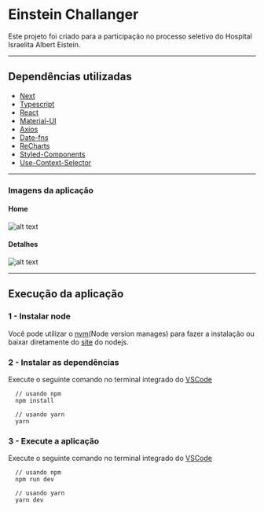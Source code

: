 # Einstein Challanger

Este projeto foi criado para a participação no processo seletivo do Hospital Israelita Albert Eistein.

---

## Dependências utilizadas

+ [Next](https://nextjs.org/)
+ [Typescript](https://www.typescriptlang.org/)
+ [React](https://pt-br.reactjs.org/)
+ [Material-UI](https://mui.com/)
+ [Axios](https://axios-http.com/)
+ [Date-fns](https://date-fns.org/)
+ [ReCharts](https://recharts.org/en-US/)
+ [Styled-Components](https://styled-components.com/)
+ [Use-Context-Selector](https://github.com/dai-shi/se-context-selector)

---

### Imagens da aplicação

#### Home

![alt text](https://i.postimg.cc/TYNXnVKc/img1.jpg)

#### Detalhes

![alt text](https://i.postimg.cc/XJkRqdMd/img2.jpg)

---

## Execução da aplicação

### 1 - Instalar node

Você pode utilizar o [nvm](https://github.com/nvm-sh/nvm)(Node version manages) para fazer a instalação ou baixar diretamente do [site](https://nodejs.org/en/download/) do nodejs.

### 2 - Instalar as dependências

Execute o seguinte comando no terminal integrado do [VSCode](https://code.visualstudio.com/)

```
  // usando npm
  npm install

  // usando yarn
  yarn
```

### 3 - Execute a aplicação

Execute o seguinte comando no terminal integrado do [VSCode](https://code.visualstudio.com/)

```
  // usando npm
  npm run dev

  // usando yarn
  yarn dev
```